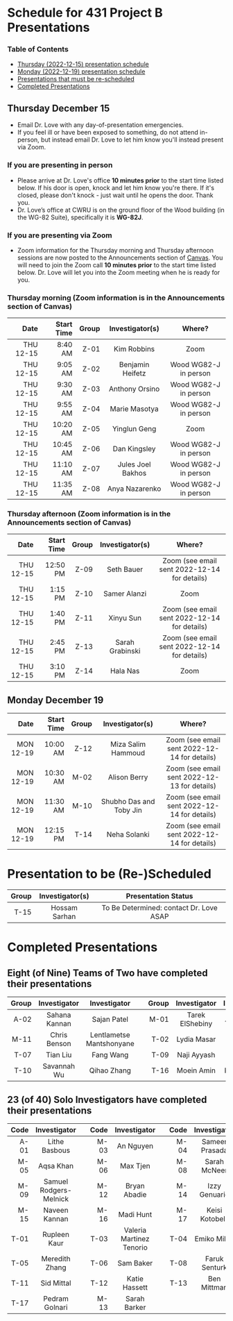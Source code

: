 # Schedule for 431 Project B Presentations

### Table of Contents

- [Thursday (2022-12-15) presentation schedule](#thursday-december-15)
- [Monday (2022-12-19) presentation schedule](#monday-december-19)
- [Presentations that must be re-scheduled](#presentations-to-be-re-scheduled)
- [Completed Presentations](#completed-presentations)

## Thursday December 15

- Email Dr. Love with any day-of-presentation emergencies.
- If you feel ill or have been exposed to something, do not attend in-person, but instead email Dr. Love to let him know you'll instead present via Zoom.

### If you are presenting in person

- Please arrive at Dr. Love's office **10 minutes prior** to the start time listed below. If his door is open, knock and let him know you're there. If it's closed, please don't knock - just wait until he opens the door. Thank you.
- Dr. Love’s office at CWRU is on the ground floor of the Wood building (in the WG-82 Suite), specifically it is **WG-82J**.

### If you are presenting via Zoom

- Zoom information for the Thursday morning and Thursday afternoon sessions are now posted to the Announcements section of [Canvas](https://canvas.case.edu/). You will need to join the Zoom call **10 minutes prior** to the start time listed below. Dr. Love will let you into the Zoom meeting when he is ready for you.

### Thursday morning (Zoom information is in the Announcements section of Canvas)

Date | Start Time | Group | Investigator(s) | Where?
----: | ----: | ----: | :-----------------------------: | :----------------:
THU 12-15 | 8:40 AM | Z-01 | Kim Robbins | Zoom
THU 12-15 | 9:05 AM | Z-02 | Benjamin Heifetz | Wood WG82-J in person
THU 12-15 | 9:30 AM | Z-03 | Anthony Orsino | Wood WG82-J in person
THU 12-15 | 9:55 AM | Z-04 | Marie Masotya | Wood WG82-J in person
THU 12-15 | 10:20 AM | Z-05 | Yinglun Geng | Zoom
THU 12-15 | 10:45 AM | Z-06 | Dan Kingsley | Wood WG82-J in person
THU 12-15 | 11:10 AM | Z-07 | Jules Joel Bakhos | Wood WG82-J in person
THU 12-15 | 11:35 AM | Z-08 | Anya Nazarenko | Wood WG82-J in person

### Thursday afternoon (Zoom information is in the Announcements section of Canvas)

Date | Start Time | Group | Investigator(s) | Where?
----: | ----: | ----: | :-----------------------------: | :----------------:
THU 12-15 | 12:50 PM | Z-09 | Seth Bauer | Zoom (see email sent 2022-12-14 for details)
THU 12-15 | 1:15 PM | Z-10 | Samer Alanzi | Zoom 
THU 12-15 | 1:40 PM | Z-11 | Xinyu Sun | Zoom (see email sent 2022-12-14 for details)
THU 12-15 | 2:45 PM | Z-13 | Sarah Grabinski | Zoom (see email sent 2022-12-14 for details)
THU 12-15 | 3:10 PM | Z-14 | Hala Nas | Zoom

## Monday December 19

Date | Start Time | Group | Investigator(s) | Where?
----: | ----: | ----: | :-----------------------------: | :----------------:
MON 12-19 | 10:00 AM | Z-12 | Miza Salim Hammoud | Zoom (see email sent 2022-12-14 for details)
MON 12-19 | 10:30 AM | M-02 | Alison Berry | Zoom (see email sent 2022-12-13 for details)
MON 12-19 | 11:30 AM | M-10 | Shubho Das and Toby Jin | Zoom (see email sent 2022-12-14 for details)
MON 12-19 | 12:15 PM | T-14 | Neha Solanki | Zoom (see email sent 2022-12-14 for details)

# Presentation to be (Re-)Scheduled

Group | Investigator(s) | Presentation Status
----: | :-----------------------------: | :--------------------: 
T-15 | Hossam Sarhan | To Be Determined: contact Dr. Love ASAP

# Completed Presentations

## Eight (of Nine) Teams of Two have completed their presentations

Group | Investigator | Investigator | | Group | Investigator | Investigator
---: | :-----: | :-----: | :--: | ---: | :-----: | :-----:
A-02 | Sahana Kannan | Sajan Patel |   | M-01 | Tarek ElShebiny | Alex Gurgis
M-11 | Chris Benson | Lentlametse Mantshonyane |   | T-02 | Lydia Masar | Shwetank Singh
T-07 | Tian Liu | Fang Wang |   | T-09 | Naji Ayyash | Millie Zhou
T-10 | Savannah Wu | Qihao Zhang |   | T-16 | Moein Amin | Karlo Toljan

## 23 (of 40) Solo Investigators have completed their presentations

Code | Investigator | | Code | Investigator | | Code | Investigator
---: | :-----: | :--: |  ---: | :-----: | :--: | ---: | :-----: 
A-01 | Lithe Basbous |   | M-03 | An Nguyen |   | M-04 | Sameer Prasada
M-05 | Aqsa Khan |   | M-06 | Max Tjen |   | M-08 | Sarah McNeer
M-09 | Samuel Rodgers-Melnick |   | M-12 | Bryan Abadie |   | M-14 | Izzy Genuario
M-15 | Naveen Kannan |   | M-16 | Madi Hunt |   | M-17 | Keisi Kotobelli
T-01 | Rupleen Kaur |    | T-03 | Valeria Martinez Tenorio |   | T-04 | Emiko Miller
T-05 | Meredith Zhang |   | T-06 | Sam Baker |   | T-08 | Faruk Senturk 
T-11 | Sid Mittal |    | T-12 | Katie Hassett |  | T-13 | Ben Mittman 
T-17 | Pedram Golnari |   | M-13 | Sarah Barker | 
